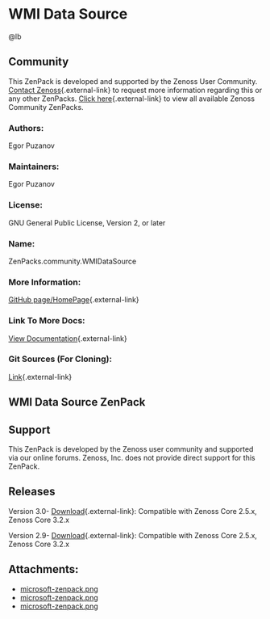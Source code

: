 # WMI Data Source

@lb[](img/zenpack-microsoft-zenpack.png)

## Community

This ZenPack is developed and supported by the Zenoss User Community.
[Contact Zenoss](https://tryit.zenoss.com/zenpack-contact/){.external-link} to
request more information regarding this or any other ZenPacks. [Click here](https://zenoss.com/product/zenpacks?f%5B0%5D=im_field_zenpack_category:1021){.external-link} to
view all available Zenoss Community ZenPacks.

### Authors:

Egor Puzanov

### Maintainers:

Egor Puzanov

### License:

GNU General Public License, Version 2, or later

### Name:

ZenPacks.community.WMIDataSource

### More Information:

[GitHub page/HomePage](http://community.zenoss.org/docs/DOC-3392){.external-link}

### Link To More Docs:

[View Documentation](http://community.zenoss.org/docs/DOC-3392){.external-link}

### Git Sources (For Cloning):

[Link](https://github.com/epuzanov/ZenPacks.community.WMIDataSource.git){.external-link}

## WMI Data Source ZenPack

## Support

This ZenPack is developed by the Zenoss user community and supported via
our online forums. Zenoss, Inc. does not provide direct support for this
ZenPack.

## Releases

Version 3.0- [Download](https://storage.googleapis.com/zenpacks/ZenPacks.community.WMIDataSource/3.0/ZenPacks.community.WMIDataSource-3.0.egg){.external-link}:   Compatible with Zenoss Core 2.5.x, Zenoss Core 3.2.x

<!-- -->

Version 2.9- [Download](https://storage.googleapis.com/zenpacks/ZenPacks.community.WMIDataSource/2.9/ZenPacks.community.WMIDataSource-2.9.egg){.external-link}:   Compatible with Zenoss Core 2.5.x, Zenoss Core 3.2.x

## Attachments:

-   [microsoft-zenpack.png](img/zenpack-microsoft-zenpack.png)
-   [microsoft-zenpack.png](img/zenpack-microsoft-zenpack.png)
-   [microsoft-zenpack.png](img/zenpack-microsoft-zenpack.png)

